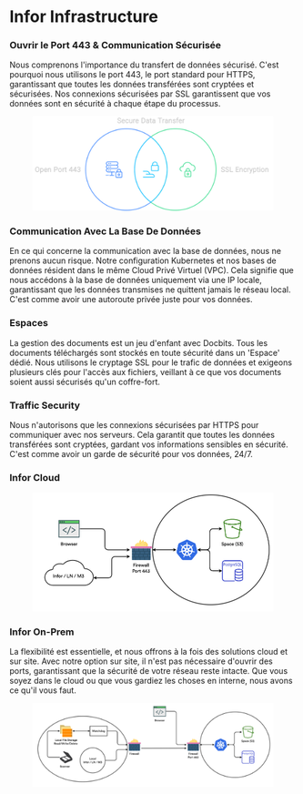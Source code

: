 # Infor Infrastructure

### Ouvrir le Port 443 & Communication Sécurisée

Nous comprenons l'importance du transfert de données sécurisé. C'est pourquoi nous utilisons le port 443, le port standard pour HTTPS, garantissant que toutes les données transférées sont cryptées et sécurisées. Nos connexions sécurisées par SSL garantissent que vos données sont en sécurité à chaque étape du processus.

<figure><img src=".gitbook/assets/inforInfratructure1.svg" alt=""><figcaption></figcaption></figure>

### Communication Avec La Base De Données

En ce qui concerne la communication avec la base de données, nous ne prenons aucun risque. Notre configuration Kubernetes et nos bases de données résident dans le même Cloud Privé Virtuel (VPC). Cela signifie que nous accédons à la base de données uniquement via une IP locale, garantissant que les données transmises ne quittent jamais le réseau local. C'est comme avoir une autoroute privée juste pour vos données.

### Espaces

La gestion des documents est un jeu d'enfant avec Docbits. Tous les documents téléchargés sont stockés en toute sécurité dans un 'Espace' dédié. Nous utilisons le cryptage SSL pour le trafic de données et exigeons plusieurs clés pour l'accès aux fichiers, veillant à ce que vos documents soient aussi sécurisés qu'un coffre-fort.

### Traffic Security

Nous n'autorisons que les connexions sécurisées par HTTPS pour communiquer avec nos serveurs. Cela garantit que toutes les données transférées sont cryptées, gardant vos informations sensibles en sécurité. C'est comme avoir un garde de sécurité pour vos données, 24/7.

### Infor Cloud

<figure><img src=".gitbook/assets/inforInrastructure2.webp" alt=""><figcaption></figcaption></figure>

### Infor On-Prem

La flexibilité est essentielle, et nous offrons à la fois des solutions cloud et sur site. Avec notre option sur site, il n'est pas nécessaire d'ouvrir des ports, garantissant que la sécurité de votre réseau reste intacte. Que vous soyez dans le cloud ou que vous gardiez les choses en interne, nous avons ce qu'il vous faut.

<figure><img src=".gitbook/assets/inforInfrastructure3.webp" alt=""><figcaption></figcaption></figure>
